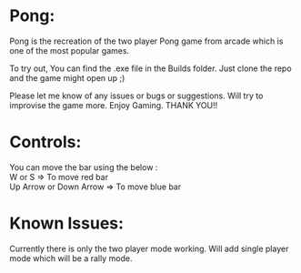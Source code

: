 # Pong:

Pong is the recreation of the two player Pong game from arcade which is one of the most popular games.<br/>

To try out, You can find the .exe file in the Builds folder. Just clone the repo and the game might open up ;)<br/>

Please let me know of any issues or bugs or suggestions. Will try to improvise the game more. Enjoy Gaming. THANK YOU!!

# Controls:

You can move the bar using the below : <br/>
W or S => To move red bar<br/>
Up Arrow or Down Arrow => To move blue bar<br/>

# Known Issues:

Currently there is only the two player mode working.
Will add single player mode which will be a rally mode.